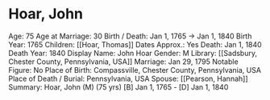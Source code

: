 # Hoar, John

Age: 75
Age at Marriage: 30
Birth / Death: Jan 1, 1765 → Jan 1, 1840
Birth Year: 1765
Children: [[Hoar, Thomas]]
Dates Approx.: Yes
Death: Jan 1, 1840
Death Year: 1840
Display Name: John Hoar
Gender: M
Library: [[Sadsbury, Chester County, Pennsylvania, USA]]
Marriage: Jan 29, 1795
Notable Figure: No
Place of Birth: Compassville, Chester County, Pennsylvania, USA
Place of Death / Burial: Pennsylvania, USA
Spouse: [[Pearson, Hannah]]
Summary: Hoar, John (M) (75 yrs)
[B] Jan 1, 1765 - [D] Jan 1, 1840